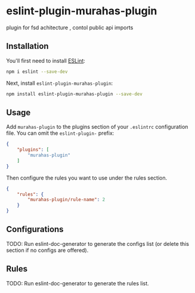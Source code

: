 # eslint-plugin-murahas-plugin

plugin for fsd achitecture ,  contol  public api imports 

## Installation

You'll first need to install [ESLint](https://eslint.org/):

```sh
npm i eslint --save-dev
```

Next, install `eslint-plugin-murahas-plugin`:

```sh
npm install eslint-plugin-murahas-plugin --save-dev
```

## Usage

Add `murahas-plugin` to the plugins section of your `.eslintrc` configuration file. You can omit the `eslint-plugin-` prefix:

```json
{
    "plugins": [
        "murahas-plugin"
    ]
}
```


Then configure the rules you want to use under the rules section.

```json
{
    "rules": {
        "murahas-plugin/rule-name": 2
    }
}
```



## Configurations

<!-- begin auto-generated configs list -->
TODO: Run eslint-doc-generator to generate the configs list (or delete this section if no configs are offered).
<!-- end auto-generated configs list -->



## Rules

<!-- begin auto-generated rules list -->
TODO: Run eslint-doc-generator to generate the rules list.
<!-- end auto-generated rules list -->



